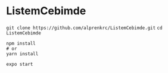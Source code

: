 ﻿# ListemCebimde

`git clone https://github.com/alprenkrc/ListemCebimde.git`
`cd ListemCebimde`
```
npm install
# or
yarn install
```
`expo start`
